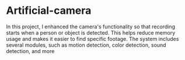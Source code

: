 # Artificial-camera
In this project, I enhanced the camera's functionality so that recording starts when a person or object is detected. This helps reduce memory usage and makes it easier to find specific footage. The system includes several modules, such as motion detection, color detection, sound detection, and more

